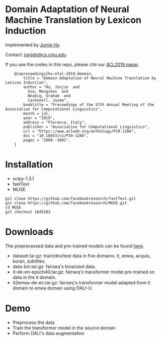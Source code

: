Domain Adaptation of Neural Machine Translation by Lexicon Induction
===
Implemented by [Junjie Hu](http://www.cs.cmu.edu/~junjieh/)

Contact: junjieh@cs.cmu.edu

If you use the codes in this repo, please cite our [ACL2019 paper](https://www.aclweb.org/anthology/P19-1286).

		@inproceedings{hu-etal-2019-domain,
		    title = "Domain Adaptation of Neural Machine Translation by Lexicon Induction",
		    author = "Hu, Junjie  and
		      Xia, Mengzhou  and
		      Neubig, Graham  and
		      Carbonell, Jaime",
		    booktitle = "Proceedings of the 57th Annual Meeting of the Association for Computational Linguistics",
		    month = jul,
		    year = "2019",
		    address = "Florence, Italy",
		    publisher = "Association for Computational Linguistics",
		    url = "https://www.aclweb.org/anthology/P19-1286",
		    doi = "10.18653/v1/P19-1286",
		    pages = "2989--3001",
		}


Installation
==
- scipy-1.3.1
- fastText
- MUSE

```
git clone https://github.com/facebookresearch/fastText.git
git clone https://github.com/facebookresearch/MUSE.git
cd MUSE
git checkout 16d5183
```

Downloads
==
The preprocessed data and pre-trained models can be found [here](https://drive.google.com/drive/folders/18KMC9OwXgbopKFlK1SIYvuvBJg7RIM7B?usp=sharing).

- dataset.tar.gz: train/dev/test data in five domains: it, emea, acquis, koran, subtitles.
- data-bin.tar.gz: fairseq's binarized data.
- it-de-en-epoch40.tar.gz: fairseq's transformer model pre-trained on data in the it domain.
- it2emea-de-en.tar.gz: fairseq's transformer model adapted from it domain to emea domain using DALI-U.

Demo
==
- Preprocess the data
- Train the transformer model in the source domain
- Perform DALI's data augmentation

